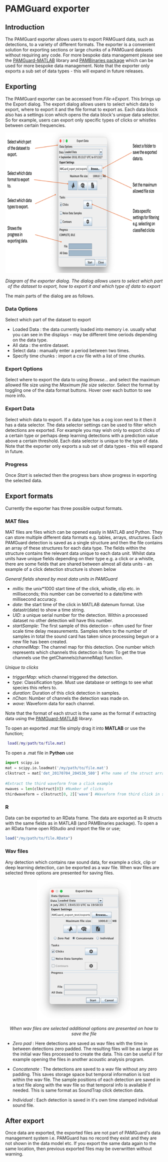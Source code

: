 # PAMGuard exporter
## Introduction

The PAMGuard exporter allows users to export PAMGuard data, such as detections, to a variety of different formats. The exporter is a convenient solution for exporting sections or large chunks of a PAMGuard datasets without requiring any code. For more bespoke data management please see the [PAMGuard-MATLAB](https://github.com/PAMGuard/PAMGuardMatlab) library and [PAMBinaries package](https://github.com/TaikiSan21/PamBinaries) which can be used for more bespoke data management. Note that the exporter only exports a sub set of data types - this will expand in future releases. 

## Exporting
The PAMGuard exporter can be accessed from *File->Export*. This brings up the Export dialog. The export dialog allows users to select which data to export, where to export it and the file format to export as. Each data block also has a settings icon which opens the data block's unique data selector. So for example, users can export only specific types of clicks or whistles between certain frequencies. 

<p align="center">
  <img width="920" height="450" src = "resources/PAMGuard_exporter_dialog_annotated.png">
</p>

<center><em>  Diagram of the exporter dialog. The dialog allows users to select which part of the dataset to export, how to export it and which type of data to export </em></center>

The main parts of the dialog are as follows. 
### Data Options
Select which part of the dataset to export
- Loaded Data : the data currently loaded into memory i.e. usually what you can see in the displays - may be different time oeriods depending on the data type. 
- All data : the entire dataset. 
- Select data :  manually enter a period between two times. 
- Specify time chunks : import a csv file with a list of time chunks.

### Export Options
Select where to export the data to using _Browse..._ and select the maximum allowed file size using the _Maximum file size_ selector. Select the format by toggling one of the data format buttons. Hover over each button to see more info. 

### Export Data
Select which data to export. If a data type has a cog icon next to it then it has a data selector. The data selector settings can be used to filter which detections are exported. For example you may wish only to export clicks of a certain type or perhaps deep learning detections with a prediction value above a certain threshold. Each data selector is unique to the type of data. Note that the exporter only exports a sub set of data types - this will expand in future. 

### Progress
Once _Start_ is selected then the progress bars show progress in exporting the selected data. 

## Export formats
Currently the exporter has three possible output formats.

### MAT files
MAT files are files which can be opened easily in MATLAB and Python. They can store multiple different data formats e.g. tables, arrays, structures. Each PAMGuard detection is saved as a single structure and then the file contains an array of these structures for each data type. The fields within the structure contains the relevant data unique to each data unit. Whilst data units have unique fields depending on their type e.g. a click or a whistle, there are some fields that are shared between almost all data units - an example of a click detection structure is shown below

*General fields shared by most data units in PAMGuard*
- *millis*: the unix*1000 start time of the click, whistle, clip etc. in milliseconds; this number can be converted to a date/time with millisecond accuracy.
- *date*: the start time of the click in MATLAB datenum format. Use datastr(date) to show a time string. 
- *UID*:  a unique serial number for the detection. Within a processed dataset no other detection will have this number. 
- *startSample*: The first sample of this detection - often used for finer scale time delay measurements. Samples refers to the number of samples in total the sound card has taken since processing begun or a new file has been created. 
- *channelMap*: The channel map for this detection. One number which represents which channels this detection is from: To get the true channels use the getChannels(channelMap) function.

*Unique to clicks*
- *triggerMap*: which channel triggered the detection.
- *type*: Classification type. Must use database or settings to see what species this refers to. 
- *duration*: Duration of this click detection in samples. 
- *nChan*: Number of channels the detection was made on. 
- *wave*: Waveform data for each channel. 

Note that the format of each struct is the same as the format if extracting data using the [PAMGuard-MATLAB](https://github.com/PAMGuard/PAMGuardMatlab) library. 

To open an exported .mat file simply drag it into **MATLAB** or use the function;
```Matlab
 load(/my/path/to/file.mat)
``` 

To open a .mat file in **Python** use 

```Python
import scipy.io
mat = scipy.io.loadmat('/my/path/to/file.mat')
clkstruct = mat['det_20170704_204536_580'] #The name of the struct array within the file
 
#Extract the third waveform from a click example
nwaves = len(clkstruct[0]) #Number of clicks
thirdwaveform = clkstruct[0, 2]['wave'] #Waveform from third click in samples between -1 and 1. 
```

### R
Data can be exported to an RData frame. The data are exported as R structs with the same fields as in MATLAB (and PAMBinaries package). To open a an RData frame open RStudio and import the file or use;

```R
load("/my/path/to/file.RData")
```

### Wav files
Any detection which contains raw sound data, for example a click, clip or deep learning detection, can be exported as a wav file. When wav files are selected three options are presented for saving files. 

<p align="center">
  <img width="300" height="450" src = "resources/PAMGuard_exporter_dialog_wav.png">
</p>

<center><em> When wav files are selected additional options are presented on how to save the file </em></center>

- *Zero pad* :  Here detections are saved as wav files with the time in between detections zero padded. The resulting files will be as large as the initial wav files processed to create the data. This can be useful if for example opening the files in another acoustic analysis program. 

- *Concatenate* : The detections are saved to a wav file without any zero padding. This saves storage space but temporal information is lost within the wav file. The sample positions of each detection are saved in a text file along with the wav file so that temporal info is available if needed. This is same format as SoundTrap click detection data. 

- *Individual* : Each detection is saved in it's own time stamped individual sound file.

## After export
Once data are exported, the exported files are not part of PAMGuard's data management system i.e. PAMGuard has no record they exist and they are not shown in the data model etc. If you export the same data again to the same location, then previous exported files may be overwritten without warning. 